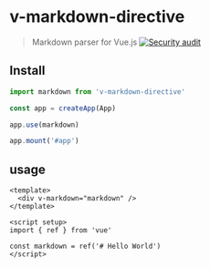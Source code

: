 # v-markdown-directive

> Markdown parser for Vue.js
[![Security audit](https://github.com/michaelboeyens/v-markdown-directive/actions/workflows/audit.yml/badge.svg)](https://github.com/michaelboeyens/v-markdown-directive/actions/workflows/audit.yml)

## Install

```js
import markdown from 'v-markdown-directive'

const app = createApp(App)

app.use(markdown)

app.mount('#app')
```

## usage

```
<template>
  <div v-markdown="markdown" />
</template>

<script setup>
import { ref } from 'vue'

const markdown = ref('# Hello World')
</script>
```

